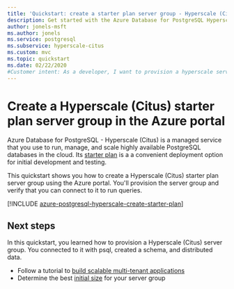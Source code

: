 ```yaml
---
title: 'Quickstart: create a starter plan server group - Hyperscale (Citus) - Azure Database for PostgreSQL'
description: Get started with the Azure Database for PostgreSQL Hyperscale (Citus) starter plan.
author: jonels-msft
ms.author: jonels
ms.service: postgresql
ms.subservice: hyperscale-citus
ms.custom: mvc
ms.topic: quickstart
ms.date: 02/22/2020
#Customer intent: As a developer, I want to provision a hyperscale server group so that I can run queries quickly on large datasets.
---
```


# Create a Hyperscale (Citus) starter plan server group in the Azure portal

Azure Database for PostgreSQL - Hyperscale (Citus) is a managed service that
you use to run, manage, and scale highly available PostgreSQL databases in the
cloud. Its [starter plan](concepts-hyperscale-starter-plan.md) is a a
convenient deployment option for initial development and testing.

This quickstart shows you how to create a Hyperscale (Citus) starter
plan server group using the Azure portal. You'll provision the server group
and verify that you can connect to it to run queries.

[!INCLUDE [azure-postgresql-hyperscale-create-starter-plan](../../includes/azure-postgresql-hyperscale-create-starter-plan.md)]

## Next steps

In this quickstart, you learned how to provision a Hyperscale (Citus) server group. You connected to it with psql, created a schema, and distributed data.

- Follow a tutorial to [build scalable multi-tenant
  applications](./tutorial-design-database-hyperscale-multi-tenant.md)
- Determine the best [initial
  size](howto-hyperscale-scale-initial.md) for your server group
